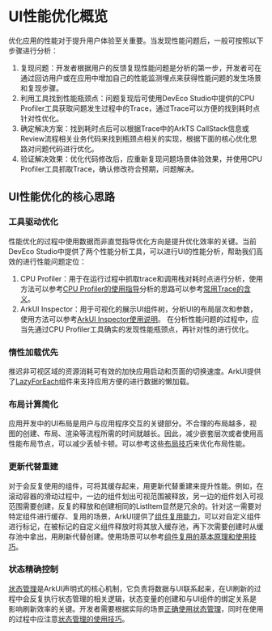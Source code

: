 # UI性能优化概览

优化应用的性能对于提升用户体验至关重要。当发现性能问题后，一般可按照以下步骤进行分析：
1. 复现问题：开发者根据用户的反馈复现性能问题是分析的第一步，开发者可在通过回访用户或在应用中增加自己的性能监测埋点来获得性能问题的发生场景和复现步骤。
2. 利用工具找到性能瓶颈点：问题复现后可使用DevEco Studio中提供的CPU Profiler工具获取问题发生过程中的Trace，通过Trace可以方便的找到耗时点针对性优化。
3. 确定解决方案：找到耗时点后可以根据Trace中的ArkTS CallStack信息或Review流程相关业务代码来找到瓶颈点相关的实现，根据下面的核心优化思路对问题代码进行优化。
4. 验证解决效果：优化代码修改后，应重新复现问题场景体验效果，并使用CPU Profiler工具抓取Trace，确认修改符合预期，问题解决。

## UI性能优化的核心思路

### 工具驱动优化
性能优化的过程中使用数据而非直觉指导优化方向是提升优化效率的关键。当前DevEco Studio中提供了两个性能分析工具，可以进行UI的性能分析，帮助我们高效的进行性能问题定位：
1. CPU Profiler：用于在运行过程中抓取trace和调用栈对耗时点进行分析，使用方法可以参考<!--RP1-->[CPU Profiler的使用指导](../performance/application-performance-analysis.md)<!--RP1End-->分析的思路可以参考<!--RP2-->[常用Trace的含义](../performance/common-trace-using-instructions.md)<!--RP2End-->。
2. ArkUI Inspector：用于可视化的展示UI组件树，分析UI的布局层次和参数，使用方法可以参考<!--RP3-->[ArkUI Inspector使用说明](../performance/arkUI-inspector.md)<!--RP3End-->。
在分析性能问题的过程中，应当先通过CPU Profiler工具确实的发现性能瓶颈点，再针对性的进行优化。

### 惰性加载优先
推迟非可视区域的资源消耗可有效的加快应用启动和页面的切换速度。ArkUI提供了[LazyForEach](state-management/arkts-rendering-control-lazyforeach.md)组件来支持应用方便的进行数据的懒加载。

### 布局计算简化
应用开发中的UI布局是用户与应用程序交互的关键部分。不合理的布局越多，视图的创建、布局、渲染等流程所需的时间就越长。因此，减少嵌套层次或者使用高性能布局节点，可以减少丢帧卡顿。可以参考这些<!--RP4-->[布局技巧](../performance/reduce-view-nesting-levels.md)来优化布局性能<!--RP4End-->。

### 更新代替重建
对于会反复使用的组件，可将其缓存起来，用更新代替重建来提升性能。例如，在滚动容器的滑动过程中，一边的组件划出可视范围被释放，另一边的组件划入可视范围需要创建，反复的释放和创建相同的ListItem显然是冗余的。针对这一需要对特定组件进行缓存、复用的场景，ArkUI提供了[组件复用能力](state-management/arkts-reusable.md)，可以对自定义组件进行标记，在被标记的自定义组件释放时将其放入缓存池，再下次需要创建时从缓存池中拿出，用刷新代替创建。使用场景可以参考<!--RP5-->[组件复用的基本原理和使用技巧](../performance/component-reuse-overview.md)<!--RP5End-->。

### 状态精确控制
[状态管理](state-management/arkts-state-management-overview.md)是ArkUI声明式的核心机制，它负责将数据与UI联系起来，在UI刷新的过程中会反复执行状态管理的相关逻辑，状态变量的创建和与UI组件的绑定关系是影响刷新效率的关键。开发者需要根据实际的场景[正确使用状态管理](state-management/properly-use-state-management-to-develope.md)，同时在使用的过程中应注意[状态管理的使用技巧](state-management/arkts-state-management-best-practices.md)。

